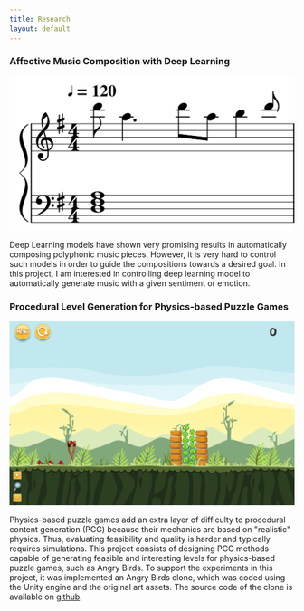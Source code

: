 ```yaml
---
title: Research
layout: default
---
```


### Affective Music Composition with Deep Learning

![](imgs/music.png)

Deep Learning models have shown very promising results in automatically composing polyphonic music pieces.
However, it is very hard to control such models in order to guide the compositions towards a desired goal.
In this project, I am interested in controlling deep learning model to automatically generate music with
a given sentiment or emotion.

### Procedural Level Generation for Physics-based Puzzle Games

![](imgs/science-birds.png)

Physics-based puzzle games add an extra layer of difficulty to procedural content generation
(PCG) because their mechanics are based on "realistic" physics. Thus, evaluating feasibility
and quality is harder and typically requires simulations. This project consists
of designing PCG methods capable of generating feasible and interesting levels for
physics-based puzzle games, such as Angry Birds. To support the experiments in
this project, it was implemented an Angry Birds clone, which was coded using the
Unity engine and the original art assets. The source code of the clone is available on
<a href="https://github.com/lucasnfe/AngryBirdsCover">github</a>.
